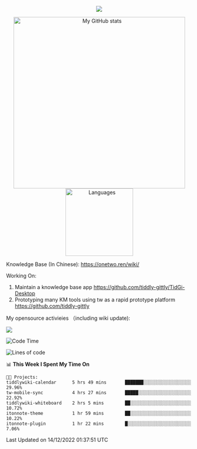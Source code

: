<a href="https://github.com/linonetwo">
    <p align="center">
        <img src="https://github-profile-trophy.vercel.app/?username=linonetwo&column=7&theme=onedark"/>
    </p>
</a>
<a align="center" href="https://github.com/linonetwo">
  <p align="center">
    <img src="https://github-readme-stats.vercel.app/api?username=linonetwo&show_icons=true&count_private=true" alt="My GitHub stats" width="465"/>
    <img src="https://github-readme-stats.vercel.app/api/top-langs/?username=linonetwo&layout=compact&langs_count=10" alt="Languages" height="183">
  </p>
</a>

Knowledge Base (In Chinese): https://onetwo.ren/wiki/

Working On: 

1. Maintain a knowledge base app https://github.com/tiddly-gittly/TidGi-Desktop
1. Prototyping many KM tools using tw as a rapid prototype platform https://github.com/tiddly-gittly

My opensource activieies （including wiki update):

![](https://visitor-badge.glitch.me/badge?page_id=linonetwo.linonetwo)

<!--START_SECTION:waka-->
![Code Time](http://img.shields.io/badge/Code%20Time-1%2C334%20hrs%2044%20mins-blue)

![Lines of code](https://img.shields.io/badge/From%20Hello%20World%20I%27ve%20Written-2%20Million%20lines%20of%20code-blue)

📊 **This Week I Spent My Time On** 

```text
🐱‍💻 Projects: 
tiddlywiki-calendar      5 hrs 49 mins       ███████░░░░░░░░░░░░░░░░░░   29.96% 
tw-mobile-sync           4 hrs 27 mins       █████░░░░░░░░░░░░░░░░░░░░   22.92% 
tiddlywiki-whiteboard    2 hrs 5 mins        ██░░░░░░░░░░░░░░░░░░░░░░░   10.72% 
itonnote-theme           1 hr 59 mins        ██░░░░░░░░░░░░░░░░░░░░░░░   10.22% 
itonnote-plugin          1 hr 22 mins        █░░░░░░░░░░░░░░░░░░░░░░░░   7.06%

```


 Last Updated on 14/12/2022 01:37:51 UTC
<!--END_SECTION:waka-->
